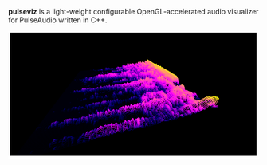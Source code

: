 **pulseviz** is a light-weight configurable OpenGL-accelerated audio visualizer for PulseAudio written in C++.

![3D Spectrogram](img/spectrogram3d.png)
